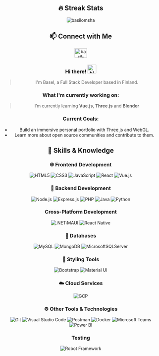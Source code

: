 

<!--
**BasilOmsha/BasilOmsha** is a ✨ _special_ ✨ repository because its `README.md` (this file) appears on your GitHub profile.

Here are some ideas to get you started:

- 🔭 I’m currently working on ...
- 🌱 I’m currently learning ...
- 👯 I’m looking to collaborate on ...
- 🤔 I’m looking for help with ...
- 💬 Ask me about ...
- 📫 How to reach me: ...
- 😄 Pronouns: ...
- ⚡ Fun fact: ...
-->
<!-- <h1 align="center">Hi 👋, I'm Basel Omsha</h1>
<h3 align="center">A passionate Software Developer based in Finland</h3>


- 🌱 I’m currently learning **ThreeJs** and **Blender**

- 💬 Ask me about **React, Vue, NodeJs, MongoDB, ExpressJs, .NET MAUI, and MVVM pattern.**


<h3 align="left">Connect with me:</h3>
<p align="left">
<a href="https://linkedin.com/in//basil-omsha/" target="blank"><img align="center" src="https://raw.githubusercontent.com/rahuldkjain/github-profile-readme-generator/master/src/images/icons/Social/linked-in-alt.svg" alt="basil-omsha" height="30" width="40" /></a>
</p>
</p> -->
<h2 align="center">🔥 Streak Stats</h2>

<p align="center"><img align="center" src="https://github-readme-streak-stats.herokuapp.com/?user=basilomsha&theme=monokai-metallian&hide_border=true" alt="basilomsha" /></p>
<h2 align="center">📫 Connect with Me</h2>
<!-- ## 📫 Connect with Me -->
<p align="center">
<a href="https://linkedin.com/in//basil-omsha/" target="blank"><img align="center" src="https://raw.githubusercontent.com/rahuldkjain/github-profile-readme-generator/master/src/images/icons/Social/linked-in-alt.svg" alt="basil-omsha" height="30" width="40" /></a>
</p>
</p>
<div align="center">
<h3 style="text-align: center;"> Hi there! <img src="https://user-images.githubusercontent.com/1303154/88677602-1635ba80-d120-11ea-84d8-d263ba5fc3c0.gif" width="28px" height="28px" alt="hi"></h3>

> I'm Basel, a Full Stack Developer based in Finland.

<h3 style="text-align: center;"> What I'm currently working on:</h3>

> I’m currently learning **Vue.js**, **Three.js** and **Blender**

<h3 style="text-align: center;"> Current Goals:</h3>

- Build an immersive personal portfolio with Three.js and WebGL.
- Learn more about open source communities and contribute to them.

<h2 style="text-align: center;">🚀 Skills & Knowledge</h2>

### 🌐 Frontend Development

![HTML5](https://img.shields.io/badge/HTML5-E34F26?style=flat-square&logo=html5&logoColor=white) ![CSS3](https://img.shields.io/badge/CSS3-1572B6?style=flat-square&logo=css3&logoColor=white) ![JavaScript](https://img.shields.io/badge/JavaScript-F7DF1E?style=flat-square&logo=javascript&logoColor=black) ![React](https://img.shields.io/badge/React-61DAFB?style=flat-square&logo=react&logoColor=white) ![Vue.js](https://img.shields.io/badge/Vue.js-35495E?style=flat-square&logo=vuedotjs&logoColor=4FC08D)

### 🔧 Backend Development

![Node.js](https://img.shields.io/badge/Node.js-339933?style=flat-square&logo=node.js&logoColor=white) ![Express.js](https://img.shields.io/badge/Express.js-000000?style=flat-square&logo=express&logoColor=white) ![PHP](https://img.shields.io/badge/PHP-777BB4?style=flat-square&logo=php&logoColor=white) ![Java](https://img.shields.io/badge/Java-ED8B00?style=flat-square&logo=openjdk&logoColor=white) ![Python](https://img.shields.io/badge/python-3670A0?style=flat-square&logo=python&logoColor=ffdd54)

### Cross-Platform Development

![.NET:MAUI](https://img.shields.io/static/v1?label=.NET%20&message=MAUI&color=purple) ![React Native](https://shields.io/badge/react-black?logo=React&style=flat-square)


### 💾 Databases

![MySQL](https://img.shields.io/badge/MySQL-4479A1?style=flat-square&logo=mysql&logoColor=white) ![MongoDB](https://img.shields.io/badge/MongoDB-47A248?style=flat-square&logo=mongodb&logoColor=white) ![MicrosoftSQLServer](https://img.shields.io/badge/Microsoft%20SQL%20Server-CC2927?style=flat-square&logo=microsoft%20sql%20server&logoColor=white)

### 🎨 Styling Tools

![Bootstrap](https://img.shields.io/badge/Bootstrap-7952B3?style=flat-square&logo=Bootstrap&logoColor=white) ![Material UI](https://img.shields.io/badge/Material_UI-007FFF?style=flat-square&logo=material-ui&logoColor=white) 
### ☁️ Cloud Services

![GCP](https://img.shields.io/badge/-Google%20Cloud%20Platform-4285F4?style=flat&logo=google%20cloud&logoColor=white) 

### ⚙️ Other Tools & Technologies

![Git](https://img.shields.io/badge/Git-F05033?style=flat-square&logo=git&logoColor=white) ![Visual Studio Code](https://img.shields.io/badge/Visual_Studio_Code-0078d7?style=flat-square&logo=visual-studio-code&logoColor=white) ![Postman](https://img.shields.io/badge/Postman-FFDF18?style=flat-square&logo=postman&logoColor=black) ![Docker](https://img.shields.io/badge/Docker-2496ED?style=flat-square&logo=docker&logoColor=white)
![Microsoft Teams](https://img.shields.io/badge/Microsoft_Teams-6264A7?style=flat-square&logo=microsoftTeams&logoColor=white) ![Power BI](https://img.shields.io/badge/Power_BI-F2C811?style=flat-square&logo=powerbi&logoColor=black)

### Testing

![Robot Framework](https://img.shields.io/badge/Robot_Framework-000000?style=flat-square&logo=robotframework&logoColor=white)

</div>
